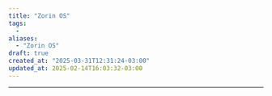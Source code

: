 ```yaml
---
title: "Zorin OS"
tags:
  - 
aliases:
  - "Zorin OS"
draft: true
created_at: "2025-03-31T12:31:24-03:00"
updated_at: 2025-02-14T16:03:32-03:00
---
```



---

